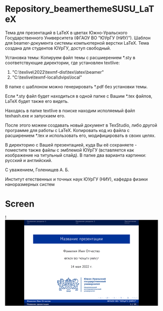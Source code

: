 # Repository_beamerthemeSUSU_LaTeX
Тема для презентаций в LaTeX в цветах Южно-Уральского Государственного Университета (ФГАОУ ВО "ЮУрГУ (НИУ)").
Шаблон для beamer-документа системы компьютерной верстки LaTeX.
Тема создана для студентов ЮУрГУ, доступ свободный.

Установка темы:
Копируем файл темы с расшиерением *.sty в соответствующие директории, где установлен textlive:
1)  "C:\texlive\2022\texmf-dist\tex\latex\beamer"
2)  "C:\texlive\texmf-local\dvips\local"

В папке с шаблоном можно генерировать *.pdf без установки темы.

Если *.sty файл будет находиться в одной папке с Вашим *.tex файлов, LaTeX будет также его видеть.

Находясь в папке textlive в поиске находим исполяемый файл texhash.exe и запускаем его. 

После этого можем создавать новый документ в TexStudio, либо другой программе для работы с LaTeX. Копировать код из файла с расширением *.tex
и использовать его, модифицировать в своих целях.

В директорию с Вашей презентацией, куда Вы её сохраняете - поместите также файлы с эмблемой ЮУрГУ (вставляется как изображение на титульный слайд).
В папке два варианта картинки: русский и английский. 

С уважением,
Голенищев А. Б.

Институт етественных и точных наук ЮУрГУ (НИУ),
кафедра физики наноразмерных систем

# Screen
!![alt text](https://github.com/golenischevms/Repository_beamerthemeSUSU_LaTeX/blob/main/screenshorts/title.png?raw=true](https://raw.githubusercontent.com/golenischevms/Repository_beamerthemeSUSU_LaTeX/main/screenshorts/title.png)https://raw.githubusercontent.com/golenischevms/Repository_beamerthemeSUSU_LaTeX/main/screenshorts/title.png)
